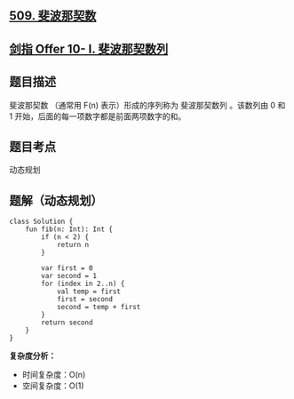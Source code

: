 ## [509. 斐波那契数](https://leetcode.cn/problems/fibonacci-number/)
## [剑指 Offer 10- I. 斐波那契数列](https://leetcode.cn/problems/fei-bo-na-qi-shu-lie-lcof/description/?favorite=xb9nqhhg)

## 题目描述

斐波那契数 （通常用 F(n) 表示）形成的序列称为 斐波那契数列 。该数列由 0 和 1 开始，后面的每一项数字都是前面两项数字的和。

## 题目考点

动态规划

## 题解（动态规划）
 
```
class Solution {
    fun fib(n: Int): Int {
        if (n < 2) {
            return n
        }

        var first = 0
        var second = 1
        for (index in 2..n) {
            val temp = first
            first = second
            second = temp + first
        }
        return second
    }
}
```

**复杂度分析：**

- 时间复杂度：O(n)
- 空间复杂度：O(1) 
